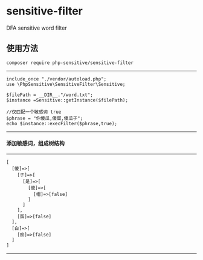 # sensitive-filter
DFA sensitive word filter

## 使用方法
```angular2html
composer require php-sensitive/sensitive-filter
```

---
```
include_once "./vendor/autoload.php";
use \PhpSensitive\SensitiveFilter\Sensitive;

$filePath = __DIR__."/word.txt";
$instance =Sensitive::getInstance($filePath);

//仅匹配一个敏感词 true
$phrase = "你傻瓜,傻蛋,傻瓜子";
echo $instance::execFilter($phrase,true);
```
---
#### 添加敏感词，组成树结构
***
```
[
  [傻]=>[
    [子]=>[
      [是]=>[
        [傻]=>[
          [帽]=>[false]
        ]
      ]
    ],
    [蛋]=>[false]
  ],
  [白]=>[
    [痴]=>[false]
  ]
]
```
***
